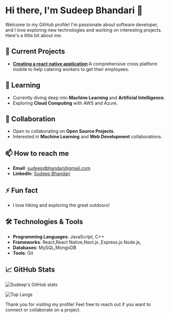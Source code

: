 # Hi there, I'm Sudeep Bhandari 👋

Welcome to my GitHub profile! I'm passionate about software developer, and I love exploring new technologies and working on interesting projects. Here's a little bit about me:

## 🔭 Current Projects
- **[Creating a react native application](#)**:A comprehensive cross platform mobile to help catering workers to get their employees.

## 🌱 Learning
- Currently diving deep into **Machine Learning** and **Artificial Intelligence**.
- Exploring **Cloud Computing** with AWS and Azure.

## 👯 Collaboration
- Open to collaborating on **Open Source Projects**.
- Interested in **Machine Learning** and **Web Development** collaborations.

## 📫 How to reach me
- **Email**: sudeepdbhandari@gmail.com
- **LinkedIn**: [Sudeep Bhandari](https://www.linkedin.com/in/sudeepbhandari02/)

## ⚡ Fun fact
- I love hiking and exploring the great outdoors!

## 🛠️ Technologies & Tools
- **Programming Languages**:  JavaScript, C++
- **Frameworks**: React,React Native,Next.js ,Express.js Node.js, 
- **Databases**: MySQL,MongoDB
- **Tools**: Git

## 📈 GitHub Stats
![Sudeep's GitHub stats](https://github-readme-stats.vercel.app/api?username=SudeepBhandari02&show_icons=true&theme=radical)

![Top Langs](https://github-readme-stats.vercel.app/api/top-langs/?username=SudeepBhandari02&layout=compact&theme=radical)

Thank you for visiting my profile! Feel free to reach out if you want to connect or collaborate on a project.
